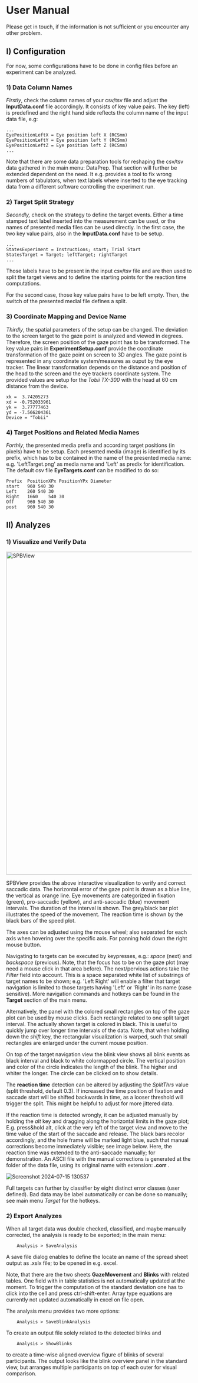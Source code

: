 # User Manual

Please get in touch, if the information is not sufficient or you encounter any other problem.

## I) Configuration

For now, some configurations have to be done in config files before an experiment can be analyzed.

### 1) Data Column Names

_Firstly_, check the column names of your csv/tsv file and adjust the __InputData.conf__ file accordingly. It consists of key value pairs. The key (left) is predefined and the right hand side reflects the column name of the input data file, e.g:
```
...
EyePositionLeftX = Eye position left X (RCSmm)
EyePositionLeftY = Eye position left Y (RCSmm)
EyePositionLeftZ = Eye position left Z (RCSmm)
...
```

Note that there are some data preparation tools for reshaping the csv/tsv data gathered in the main menu: DataPrep. That section will further be extended dependent on the need. It e.g. provides a tool to fix wrong numbers of tabulators, when text labels where inserted to the eye tracking data from a different software controlling the experiment run.

### 2) Target Split Strategy

_Secondly,_ check on the strategy to define the target events. Either a time stamped text label inserted into the measurement can be used, or the names of presented media files can be used directly. In the first case, the two key value pairs, also in the __InputData.conf__ have to be setup. 
```
...
StatesExperiment = Instructions; start; Trial Start
StatesTarget = Target; leftTarget; rightTarget
...
```
Those labels have to be present in the input csv/tsv file and are then used to split the target views and to define the starting points for the reaction time computations.

For the second case, those key value pairs have to be left empty. Then, the switch of the presented medial file defines a split.

### 3) Coordinate Mapping and Device Name

_Thirdly_, the spatial parameters of the setup can be changed. The deviation to the screen target to the gaze point is analyzed and viewed in degrees. Therefore, the screen position of the gaze point has to be transformed. The key value pairs in __ExperimentSetup.conf__ provide the coordinate transformation of the gaze point on screen to 3D angles. The gaze point is represented in any coordinate system/measures as ouput by the eye tracker. The linear transformation depends on the distance and position of the head to the screen and the eye trackers coordinate system. The provided values are setup for the _Tobii TX-300_ with the head at 60 cm distance from the device. 
```
xk =  3.74205273
xd = -0.752033961
yk =  3.77777463
yd = -7.566204361
Device = "Tobii"
```


### 4) Target Positions and Related Media Names

_Forthly_, the presented media prefix and according target positions (in pixels) have to be setup. Each presented media (image) is identified by its prefix, which has to be contained in the name of the presented media name: e.g. 'LeftTarget.png' as media name and 'Left' as predix for identification. The default csv file __EyeTargets.conf__ can be modified to do so:
```
Prefix	PositionXPx	PositionYPx	Diameter
start	960	540	30
Left	260	540	30
Right	1660	540	30
Off 	960	540	30
post	960	540	30
```

## II) Analyzes

### 1) Visualize and Verify Data

<img width="874" alt="SPBView" src="https://github.com/gileoo/SPBView/assets/17740998/e1d3dd0d-e5b6-47a3-9586-5dc1f9679847">

SPBView provides the above interactive visualization to verify and correct saccadic data. The horizontal error of the gaze point is drawn as a blue line, the vertical as orange line. Eye movements are categorized in fixation (green), pro-saccadic (yellow), and anti-saccadic (blue) movement intervals. The duration of the interval is shown. The grey/black bar plot illustrates the speed of the movement. The reaction time is shown by the black bars of the speed plot.

The axes can be adjusted using the mouse wheel; also separated for each axis when hovering over the specific axis. For panning hold down the right mouse button.

Navigating to targets can be executed by keypresses, e.g.: _space_ (next) and _backspace_ (previous). Note, that the focus has to be on the gaze plot (may need a mouse click in that area before). The next/pervious actions take the _Filter_ field into account. This is a space separated white list of substrings of target names to be shown;
e.g. 'Left Right' will enable a filter that target navigation is limited to those targets having 'Left' or 'Right' in its name (case sensitive). More navigation commands and hotkeys can be found in the __Target__ section of the main menu.

Alternatively, the panel with the colored small rectangles on top of the gaze plot can be used by mouse clicks. Each rectangle related to one split target interval. The actually shown target is colored in black. This is useful to quickly jump over longer time intervals of the data. Note, that when holding down the _shift_ key, the rectangular visualization is warped, such that small rectangles are enlarged under the current mouse position.

On top of the target navigation view the blink view shows all blink events as black interval and black to white colormapped circle. The vertical position and color of the circle indicates the length of the blink. The higher and whiter the longer. The circle can be clicked on to show details. 

The __reaction time__ detection can be altered by adjusting the _SplitThrs_ value (split threshold, default 0.3). If increased the time position of fixation and saccade start will be shifted backwards in time, as a looser threshold will trigger the split. This might be helpful to adjust for more jittered data. 

If the reaction time is detected wrongly, it can be adjusted manually by holding the _alt_ key and dragging along the horizontal limits in the gaze plot; E.g. press&hold alt, click at the very left of the target view and move to the time value of the start of the saccade and release. The black bars recolor accordingly, and the hole frame will be marked light blue, such that manual corrections become immediately visible; see image below. Here, the reaction time was extended to the anti-saccade manually; for demonstration. An ASCII file with the manual corrections is generated at the folder of the data file, using its original name with extension: __.corr__ .

![Screenshot 2024-07-15 130537](https://github.com/user-attachments/assets/a4deae60-d36f-4009-a59b-101a3c2ef114)

Full targets can further by classifier by eight distinct error classes (user defined). Bad data may be label automatically or can be done so manually; see main menu _Target_ for the hotkeys.

### 2) Export Analyzes

When all target data was double checked, classified, and maybe manually corrected, the analysis is ready to be exported; in the main menu:
``` 
    Analysis > SaveAnalysis
```
A save file dialog enables to define the locate an name of the spread sheet output as .xslx file; to be opened in e.g. excel.

Note, that there are the two sheets __GazeMovement__ and __Blinks__ with related tables. One field with in table statistics is not automatically updated at the moment. To trigger the computation of the standard deviation one has to click into the cell and press ctrl-shift-enter. Array type equations are currently not updated automatically in excel on file open.

The analysis menu provides two more options:
``` 
    Analysis > SaveBlinkAnalysis
```
To create an output file solely related to the detected blinks and
``` 
    Analysis > ShowBlinks
```
to create a time-wise aligned overview figure of blinks of several participants. The output looks like the blink overview panel in the standard view, but arranges multiple participants on top of each outer for visual comparison.

